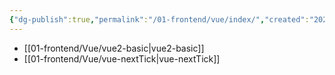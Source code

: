 ```yaml
---
{"dg-publish":true,"permalink":"/01-frontend/vue/index/","created":"2024-05-30T17:56:38.143+08:00","updated":"2024-05-31T17:35:21.176+08:00"}
---
```


+ [[01-frontend/Vue/vue2-basic\|vue2-basic]]
+ [[01-frontend/Vue/vue-nextTick\|vue-nextTick]]

